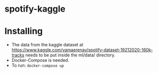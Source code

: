 # spotify-kaggle
# Installing
- The data from the kaggle dataset at https://www.kaggle.com/yamaerenay/spotify-dataset-19212020-160k-tracks needs to be put inside the ml/data/ directory.
- Docker-Compose is needed.
- To run: ```docker-compose up```
